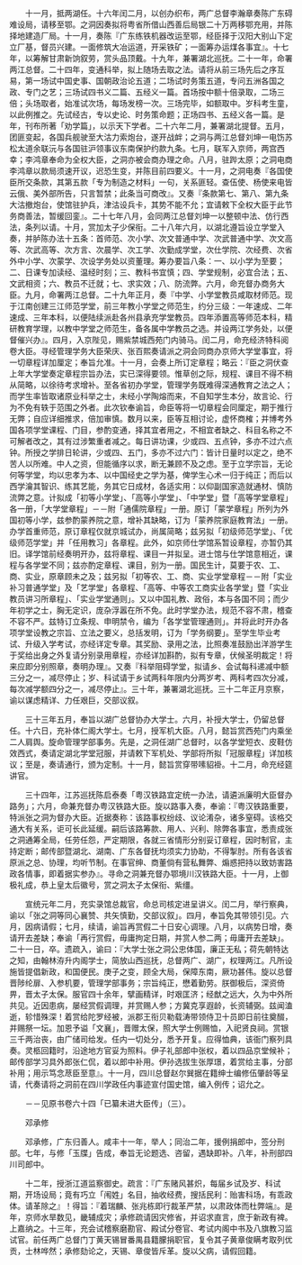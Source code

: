 <!-- { "loadSidebar": true } -->
　　十一月，抵两湖任。十六年闰二月，以创办织布，两广总督李瀚章奏陈广东碍难设局，请移至鄂。之洞因奏拟将粤省所借山西善后局银二十万两移鄂充用，并陈择地建造厂局。十一月，奏陈『广东练铁机器改运至鄂，经臣择于汉阳大别山下定立厂基，督员兴建。一面修筑大冶运道，开采铁矿；一面筹办运煤各事宜』。十七年，以筹解甘肃新饷叙劳，赏头品顶戴。十九年，兼署湖北巡抚。二十一年，命署两江总督。二十四年，变通科举，拟上随场去取之法。请将从前三场先后之序互易，第一场试中国史事、国朝政治论五道；二场试时务策五道，专问五洲各国之政、专门之艺；三场试四书义二篇、五经义一篇。首场按中额十倍录取，二场三倍；头场取者，始准试次场，每场发榜一次。三场完毕，如额取中。岁科考生童，以此例推之。先试经古，专以史论、时务策命题；正场四书、五经义各一篇。是年，刊布所著「劝学篇」，以示天下学者。二十六年二月，兼署湖北提督。五月，团匪变起，各国兵舰驶至大沽力索炮台，遂开战衅；之洞与两江总督刘坤一电饬苏松太道余联沅与各国驻沪领事议东南保护约款九条。七月，联军入京师，两宫西幸；李鸿章奉命为全权大臣，之洞亦被会商办理之命。八月，驻跸太原；之洞电商李鸿章以款局须速开议，迟恐生变，并陈目前四要义。十一月，之洞电奏『各国使臣所交条款，其第五款「专为制造之材料」一句，关系匪轻。查伍使、杨使来电皆云俄、美外部所告，只言暂禁；此条当可商改』。又奏『条款第七、第八、第九条大沽撤炮台，使馆驻护兵，津沽设兵卡，其势不能不允；宜请敕下全权大臣于此节务商善法，暂缓回銮』。二十七年八月，会同两江总督刘坤一以整顿中法、仿行西法，条列以请。十月，赏加太子少保衔。二十八年六月，以湖北遵旨设立学堂入奏，并胪陈办法十五条：首师范、次小学、次文普通中学、次武普通中学、次文高等、次武高等、次方言、次晨学、次工学、次勤成学堂，次仕学院、次经费、次省外中小学、次蒙学、次设学务处以资董理。筹办要旨八条：一、以小学为至要；二、日课专加读经、温经时刻；三、教科书宜慎；四、学堂规制，必宜合法；五、文武相资；六、教员不迁就；七、求实效；八、防流弊。六月，命充督办商务大臣。九月，命署两江总督。二十九年正月，奏『中学、小学堂教员咸取材师范。现于江南创建三江师范学堂，前三年教小学堂之师范生，约分三级：一年速成、二年速成、三年本科，以便陆续派赴各州县承充学堂教员。四年添置高等师范本科，精研教育学理，以教中学堂之师范生，备各属中学教员之选。并设两江学务处，以便督催兴办』。四月，入京陛见，赐紫禁城西苑门内骑马。闰二月，命充经济特科阅卷大臣。寻经管理学务大臣荣庆、张百熙奏请派之洞会同商办京师大学堂事宜，将一切章程详加厘定；奉旨允准。十一月，会奏上所订定章程；略云：『臣之洞伏查上年大学堂奏定章程宗旨办法，实已深得要领。惟草创之际，规程、课目不得不稍从简略，以徐待考求增补。至各省初办学堂，管理学务既难得深通教育之法之人；而学生率皆取诸原业科举之士，未经小学陶熔而来，不自知学生本分，故言论、行为不免有轶于范围之外者。此次钦奉谕旨，命臣等将一切章程会同厘定，期于推行无弊；自应详细推求，倍加审慎。数月以来，臣等互相讨论，虚怀商榷；并博考外国各项学堂课程、门目，参酌变通，择其宜者用之，不相宜者缺之、科目名称之不可解者改之，其有过涉繁重者减之。每日讲功课，少或四、五点钟，多亦不过六点钟。所授之学排日轮讲，少或四、五门，多亦不过六门：皆计日量时以定之，绝不苦人以所难。中人之资，但能循序以求，断无兼顾不及之虑。至于立学宗旨，无论何等学堂，均以忠孝为本、以中国经史之学为基，俾学生心术一归于纯正；而后以西学瀹其智识、练其艺能，务其它日成材，各适实用：以仰副国家造就通材、慎防流弊之意。计拟成「初等小学堂」、「高等小学堂」、「中学堂」暨「高等学堂章程」各一册，「大学堂章程」－－附「通儒院章程」一册。原订「蒙学章程」所列为外国初等小学，兹参酌蒙养院之意，增补其缺略，订为「蒙养院家庭教育法」一册。办学首重师范，原订章程仅就京城试办，尚属简略；兹另拟「初级师范学堂」、「优级师范学堂」并「任用教习」各章程。此外，如京师仕学馆系暂设章程，亦暂仍其旧。译学馆前经奏明开办，兹将章程、课目一并拟呈。进士馆与仕学馆意相近，课程与各学堂不同；兹亦酌定章程、课目，别为一册。国民生计，莫要于农、工、商、实业，原章顾未之及；兹另拟「初等农、工、商、实业学堂章程－－附「实业补习普通学堂」及「艺学堂」各章程、「高等、中等农工商实业各学堂」暨「实业教员讲习所章程」、「实业学堂通则」。又以中国礼教、政俗，本与各国不同；而少年初学之士，胸无定识，庞杂浮嚣在所不免。此时学堂办法，规范不容不肃，稽查不容不严。兹特订立条规、申明禁令，编为「各学堂管理通则」。并将此时开办各项学堂设教之宗旨、立法之要义，总括发明，订为「学务纲要」。至学生毕业考试、升级入学考试，亦经详定专章。其奖励、录用之法，比照奏准鼓励出洋游学生于奖给出身之外复请分别录用章程，亦经详加斟酌，拟有专章，伏候圣明裁定！将来应即分别照章，奏明办理』。又奏『科举阻碍学堂，拟请乡、会试每科递减中额三分之一，减尽停止；岁、科试请于乡试两科年限内分两岁考、两科考四次分减，每次减学额四分之一，减尽停止』。三十年，兼署湖北巡抚。三十二年正月京察，谕以谋虑精详、力任艰巨，交部议叙。

　　三十三年五月，奉旨以湖广总督协办大学士。六月，补授大学士，仍留总督任。十六日，充补体仁阁大学士。七月，授军机大臣。八月，懿旨赏西苑门内乘坐二人肩舆。旋命管理学部事务。先是，之洞任湖广总督时，以各学堂短衣、皮鞋仿效西式，奏请定湖北学堂冠服，并请敕下军机处、学部将所拟「冠服章程」详加核议；至是，奏请通行，颁为定制。十一月，懿旨赏穿带嗉貂褂。十二月，命充经筵讲官。

　　三十四年，江苏巡抚陈启泰奏「粤汉铁路宜定统一办法，请遴派廉明大臣督办路务」；六月，命兼充督办粤汉铁路大臣。旋以路事入奏，奉谕：『粤汉铁路重要，特派张之洞为督办大臣。近据奏称：该路事权纷歧、议论淆杂，诸多窒碍。该格交通大有关系，讵可长此延缓。嗣后该路筹款、用人、兴利、除弊各事宜，悉责成张之洞通筹全局，任劳任怨，严定期限，各就三省情形分别妥订章程，因时制官，主持定断；邮传部暨湖北、湖南、广东各督抚均须实力协助，不得掣肘。所有各该省原派之总、协理，均听节制。在事官绅、商董倘有营私舞弊、煽惑把持以致妨害路政各情事，即着据实参办』。寻命之洞兼充督办鄂境川汉铁路大臣。十一月，上御极礼成，恭上皇太后徽号，赏之洞太子太保衔、紫缰。

　　宣统元年二月，充实录馆总裁官，命总司核定进呈讲义。闰二月，举行察典，谕以「张之洞等同心襄赞、共矢慎勤，交部议叙」。四月，奉旨免其带领引见。六月，因病请假；七月，续请，谕旨再赏假二十日安心调理。八月，以病势日增，奏请开去差缺；奉谕「再行赏假，毋庸拘定日期，并赏人参二两；毋庸开去差缺」。二十一日，卒。遗疏入，谕曰：『大学士张之洞公忠体国，廉正无私；荷先朝特达之知，由翰林洊升内阁学士，简放山西巡抚，总督两广、湖广，权理两江。凡所设施皆提倡新政，和国便民。庚子之变，顾全大局，保障东南，厥功甚伟。旋以总督晋陟纶扉、入参机要，管理学部事务；宗旨纯正，懋着勤劳。朕御极后，深资倚畀，晋太子太保。服官四十余年，擘画精详，时艰匡济；经猷之远大，久为中外所共见。近因患病，屡经赏假调理，并赏赐人参；方冀克享遐龄，长资辅弼。兹闻溘逝，轸惜殊深！着赏给陀罗经被，派郡王衔贝勒载涛带领侍卫十员即日前往奠醊，并赐祭一坛。加恩予谥「文襄」，晋赠太保，照大学士例赐恤，入祀贤良祠。赏银三千两治丧，由广储司给发。任内一切处分，悉予开复。应得恤典，该衙门察列具奏。灵柩回籍时，沿途地方官妥为照料。伊子礼部郎中张权，着以四品京堂候补；邮传部学习具外郎张仁侃，着以郎中补用。伊孙选拔生张厚璟，着赏给主事，分部补用；用示笃念荩臣至意』。十一月，四川总督赵尔巽据在籍绅士编修伍肇龄等呈请，代奏请将之洞前在四川学政任内事迹宣付国史馆，编入例传；诏允之。

　　－－见原书卷六十四「已纂未进大臣传」（三）。

　　邓承修

　　邓承修，广东归善人。咸丰十一年，举人；同治二年，援例捐郎中，签分刑部。七年，与修「玉牒」告成，奉旨无论题选、咨留，遇缺即补。八年，补刑部四川司郎中。

　　十二年，授浙江道监察御史。疏言：『广东赌风甚炽，每届乡试及岁、科试期，开场设局；竟有巧立「闱姓」名目，抽收经费，搜括民利：贻害科场，有乖政体。请革除之』！得旨：『着瑞麟、张兆栋即行裁革严禁，以肃政体而杜弊端』。是年，京师水旱数见，畿辅成灾；承修疏请因灾修省，并诏求直言，庶于新政有裨。上嘉纳之。十三年，充会试稽察磨勘官、殿试分卷官、考试内阁中书及八旗教习监试官。前任两广总督门丁黄天锡冒番禺县籍朦捐职官，复令其子黄章俊瞒考取列优贡，士林哗然；承修劾论之，天锡、章俊皆斥革。旋以父病，请假回籍。

